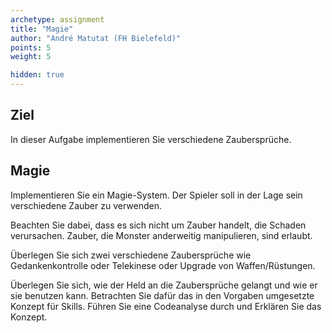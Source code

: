 ```yaml
---
archetype: assignment
title: "Magie"
author: "André Matutat (FH Bielefeld)"
points: 5
weight: 5

hidden: true
---
```


## Ziel

In dieser Aufgabe implementieren Sie verschiedene Zaubersprüche.

## Magie

Implementieren Sie ein Magie-System. Der Spieler soll in der Lage sein verschiedene Zauber zu verwenden.

Beachten Sie dabei, dass es sich nicht um Zauber handelt, die Schaden verursachen. Zauber, die Monster anderweitig manipulieren, sind erlaubt.

Überlegen Sie sich zwei verschiedene Zaubersprüche wie Gedankenkontrolle oder Telekinese oder Upgrade von Waffen/Rüstungen.

Überlegen Sie sich, wie der Held an die Zaubersprüche gelangt und wie er sie benutzen kann.
Betrachten Sie dafür das in den Vorgaben umgesetzte Konzept für Skills. Führen Sie eine Codeanalyse durch und Erklären Sie das Konzept.
